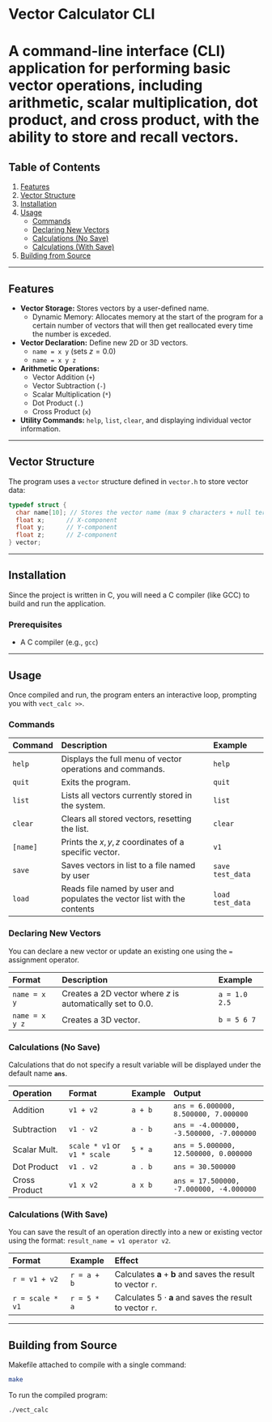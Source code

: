 # Vector Calculator CLI

# A command-line interface (CLI) application for performing basic vector operations, including arithmetic, scalar multiplication, dot product, and cross product, with the ability to store and recall vectors.

## Table of Contents

1.  [Features](#features)
2.  [Vector Structure](#vector-structure)
3.  [Installation](#installation)
4.  [Usage](#usage)
      * [Commands](#commands)
      * [Declaring New Vectors](#declaring-new-vectors)
      * [Calculations (No Save)](#calculations-no-save)
      * [Calculations (With Save)](#calculations-with-save)
5.  [Building from Source](#building-from-source)

-----

## Features

  * **Vector Storage:** Stores vectors by a user-defined name.
    * Dynamic Memory: Allocates memory at the start of the program for a certain number of vectors that will then get reallocated every time the number is exceded.
  * **Vector Declaration:** Define new 2D or 3D vectors.
      * `name = x y` (sets $z = 0.0$)
      * `name = x y z`
  * **Arithmetic Operations:**
      * Vector Addition (`+`)
      * Vector Subtraction (`-`)
      * Scalar Multiplication (`*`)
      * Dot Product (`.`)
      * Cross Product (`x`)
  * **Utility Commands:** `help`, `list`, `clear`, and displaying individual vector information.

-----

## Vector Structure

The program uses a `vector` structure defined in `vector.h` to store vector data:

```c
typedef struct {
  char name[10]; // Stores the vector name (max 9 characters + null terminator)
  float x;      // X-component
  float y;      // Y-component
  float z;      // Z-component
} vector;
```

-----

## Installation

Since the project is written in C, you will need a C compiler (like GCC) to build and run the application.

### Prerequisites

  * A C compiler (e.g., `gcc`)

-----

## Usage

Once compiled and run, the program enters an interactive loop, prompting you with `vect_calc >>`.

### Commands

| Command | Description | Example |
| :--- | :--- | :--- |
| `help` | Displays the full menu of vector operations and commands. | `help` |
| `quit` | Exits the program. | `quit` |
| `list` | Lists all vectors currently stored in the system. | `list` |
| `clear` | Clears all stored vectors, resetting the list. | `clear` |
| `[name]` | Prints the $x, y, z$ coordinates of a specific vector. | `v1` |
| `save` | Saves vectors in list to a file named by user | `save test_data` |
| `load` | Reads file named by user and populates the vector list with the contents | `load test_data` |

### Declaring New Vectors

You can declare a new vector or update an existing one using the `=` assignment operator.

| Format | Description | Example |
| :--- | :--- | :--- |
| `name = x y` | Creates a 2D vector where $z$ is automatically set to $0.0$. | `a = 1.0 2.5` |
| `name = x y z` | Creates a 3D vector. | `b = 5 6 7` |

### Calculations (No Save)

Calculations that do not specify a result variable will be displayed under the default name **`ans`**.

| Operation | Format | Example | Output |
| :--- | :--- | :--- | :--- |
| Addition | `v1 + v2` | `a + b` | `ans = 6.000000, 8.500000, 7.000000` |
| Subtraction | `v1 - v2` | `a - b` | `ans = -4.000000, -3.500000, -7.000000` |
| Scalar Mult. | `scale * v1` or `v1 * scale` | `5 * a` | `ans = 5.000000, 12.500000, 0.000000` |
| Dot Product | `v1 . v2` | `a . b` | `ans = 30.500000` |
| Cross Product | `v1 x v2` | `a x b` | `ans = 17.500000, -7.000000, -4.000000` |

### Calculations (With Save)

You can save the result of an operation directly into a new or existing vector using the format: `result_name = v1 operator v2`.

| Format | Example | Effect |
| :--- | :--- | :--- |
| `r = v1 + v2` | `r = a + b` | Calculates $\mathbf{a} + \mathbf{b}$ and saves the result to vector `r`. |
| `r = scale * v1` | `r = 5 * a` | Calculates $5 \cdot \mathbf{a}$ and saves the result to vector `r`. |

-----

## Building from Source

Makefile attached to compile with a single command:

```bash
make
```

To run the compiled program:

```bash
./vect_calc
```
